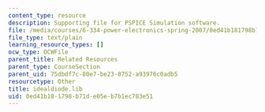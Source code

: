 ```yaml
---
content_type: resource
description: Supporting file for PSPICE Simulation software.
file: /media/courses/6-334-power-electronics-spring-2007/0ed41b181798b71de05eb7b1ec783e51_idealdiode.lib
file_type: text/plain
learning_resource_types: []
ocw_type: OCWFile
parent_title: Related Resources
parent_type: CourseSection
parent_uid: 75dbdf7c-80e7-be23-8752-a93976c0adb5
resourcetype: Other
title: idealdiode.lib
uid: 0ed41b18-1798-b71d-e05e-b7b1ec783e51
---
```

